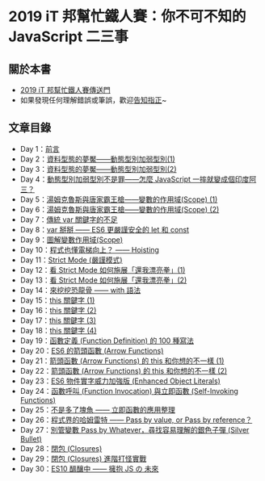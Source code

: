 # 2019 iT 邦幫忙鐵人賽：你不可不知的 JavaScript 二三事

## 關於本書

* [2019 iT 邦幫忙鐵人賽傳送門](https://ithelp.ithome.com.tw/users/20112483/ironman/2016)
* 如果發現任何理解錯誤或筆誤，歡迎[告知指正](https://github.com/onejar99/something-about-javascript/issues)~

## 文章目錄

* Day 1：[前言](./articles/day01.md)
* Day 2：[資料型態的夢魘——動態型別加弱型別(1)](./articles/day02.md)
* Day 3：[資料型態的夢魘——動態型別加弱型別(2)](./articles/day03.md)
* Day 4：[動態型別加弱型別不是罪——怎麼 JavaScript 一摔就變成個印度阿三？](./articles/day04.md)
* Day 5：[湯姆克魯斯與唐家霸王槍——變數的作用域(Scope) (1)](./articles/day05.md)
* Day 6：[湯姆克魯斯與唐家霸王槍——變數的作用域(Scope) (2)](./articles/day06.md)
* Day 7：[傳統 var 關鍵字的不足](./articles/day07.md)
* Day 8：[var 掰掰 —— ES6 更嚴謹安全的 let 和 const](./articles/day08.md)
* Day 9：[圖解變數作用域(Scope)](./articles/day09.md)
* Day 10：[程式也懂電梯向上？ —— Hoisting](./articles/day10.md)
* Day 11：[Strict Mode (嚴謹模式)](./articles/day11.md)
* Day 12：[看 Strict Mode 如何施展「還我漂亮拳」(1)](./articles/day12.md)
* Day 13：[看 Strict Mode 如何施展「還我漂亮拳」(2)](./articles/day13.md)
* Day 14：[來挖挖恐龍骨 —— with 語法](./articles/day14.md)
* Day 15：[this 關鍵字 (1)](./articles/day15.md)
* Day 16：[this 關鍵字 (2)](./articles/day16.md)
* Day 17：[this 關鍵字 (3)](./articles/day17.md)
* Day 18：[this 關鍵字 (4)](./articles/day18.md)
* Day 19：[函數定義 (Function Definition) 的 100 種寫法](./articles/day19.md)
* Day 20：[ES6 的箭頭函數 (Arrow Functions)](./articles/day20.md)
* Day 21：[箭頭函數 (Arrow Functions) 的 this 和你想的不一樣 (1)](./articles/day21.md)
* Day 22：[箭頭函數 (Arrow Functions) 的 this 和你想的不一樣 (2)](./articles/day22.md)
* Day 23：[ES6 物件實字威力加強版 (Enhanced Object Literals)](./articles/day23.md)
* Day 24：[函數呼叫 (Function Invocation) 與立即函數 (Self-Invoking Functions)](./articles/day24.md)
* Day 25：[不是多了塊魚 —— 立即函數的應用整理](./articles/day25.md)
* Day 26：[程式界的哈姆雷特 —— Pass by value, or Pass by reference？](./articles/day26.md)
* Day 27：[別管變數 Pass by Whatever，尋找容易理解的銀色子彈 (Silver Bullet)](./articles/day27.md)
* Day 28：[閉包 (Closures)](./articles/day28.md)
* Day 29：[閉包 (Closures) 進階打怪實戰](./articles/day29.md)
* Day 30：[ES10 醞釀中 —— 擁抱 JS の 未來](./articles/day30.md)
